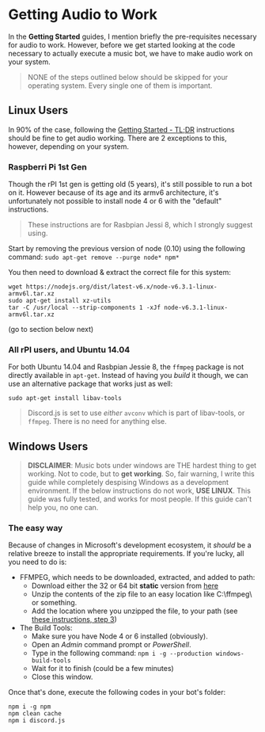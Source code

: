 # Getting Audio to Work

In the **Getting Started** guides, I mention briefly the pre-requisites necessary for audio to work. However, before we get started looking at the code necessary to actually execute a music bot, we have to make audio work on your system. 

> NONE of the steps outlined below should be skipped for your operating system. Every single one of them is important.

## Linux Users
In 90% of the case, following the [Getting Started - TL;DR](getting-started-linux-tldr.md) instructions should be fine to get audio working. There are 2 exceptions to this, however, depending on your system.

### Raspberri Pi 1st Gen
Though the rPI 1st gen is getting old (5 years), it's still possible to run a bot on it. However because of its age and its armv6 architecture, it's unfortunately not possible to install node 4 or 6 with the "default" instructions.

> These instructions are for Rasbpian Jessi 8, which I strongly suggest using.

Start by removing the previous version of node (0.10) using the following command:
`sudo apt-get remove --purge node* npm*`

You then need to download & extract the correct file for this system:

```
wget https://nodejs.org/dist/latest-v6.x/node-v6.3.1-linux-armv6l.tar.xz
sudo apt-get install xz-utils
tar -C /usr/local --strip-components 1 -xJf node-v6.3.1-linux-armv6l.tar.xz
```

(go to section below next)

### All rPI users, and Ubuntu 14.04

For both Ubuntu 14.04 and Rasbpian Jessie 8, the `ffmpeg` package is not directly available in `apt-get`. Instead of having you *build* it though, we can use an alternative package that works just as well: 

`sudo apt-get install libav-tools`

> Discord.js is set to use *either* `avconv` which is part of libav-tools, or `ffmpeg`. There is no need for anything else.


## Windows Users

> **DISCLAIMER**: Music bots under windows are THE hardest thing to get working. Not to code, but to **get working**. So, fair warning, I write this guide while completely despising Windows as a development environment. If the below instructions do not work, **USE LINUX**. This guide was fully tested, and works for most people. If this guide can't help you, no one can.

### The easy way

Because of changes in Microsoft's development ecosystem, it *should* be a relative breeze to install the appropriate requirements. If you're lucky, all you need to do is: 

- FFMPEG, which needs to be downloaded, extracted, and added to path:
  - Download either the 32 or 64 bit **static** version from [here](https://ffmpeg.zeranoe.com/builds/)
  - Unzip the contents of the zip file to an easy location like C:\ffmpeg\ or something.
  - Add the location where you unzipped the file, to your path (see [these instructions, step 3](http://adaptivesamples.com/how-to-install-ffmpeg-on-windows/))
- The Build Tools:
  - Make sure you have Node 4 or 6 installed (obviously).
  - Open an *Admin* command prompt or *PowerShell*.
  - Type in the following command: `npm i -g --production windows-build-tools`
  - Wait for it to finish (could be a few minutes)
  - Close this window.

Once that's done, execute the following codes in your bot's folder:

```
npm i -g npm
npm clean cache
npm i discord.js
```
